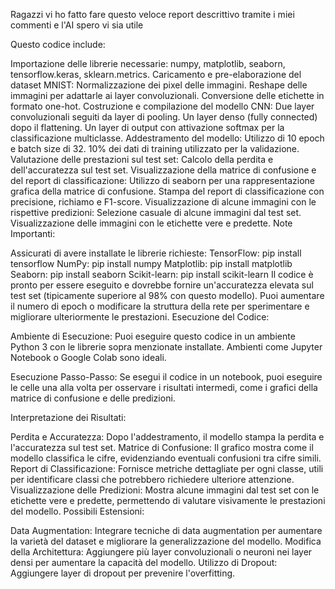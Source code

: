 Ragazzi vi ho fatto fare questo veloce report descrittivo tramite i miei commenti e l'AI spero vi sia utile 

Questo codice include:

Importazione delle librerie necessarie: numpy, matplotlib, seaborn, tensorflow.keras, sklearn.metrics.
Caricamento e pre-elaborazione del dataset MNIST:
Normalizzazione dei pixel delle immagini.
Reshape delle immagini per adattarle ai layer convoluzionali.
Conversione delle etichette in formato one-hot.
Costruzione e compilazione del modello CNN:
Due layer convoluzionali seguiti da layer di pooling.
Un layer denso (fully connected) dopo il flattening.
Un layer di output con attivazione softmax per la classificazione multiclasse.
Addestramento del modello:
Utilizzo di 10 epoch e batch size di 32.
10% dei dati di training utilizzato per la validazione.
Valutazione delle prestazioni sul test set:
Calcolo della perdita e dell'accuratezza sul test set.
Visualizzazione della matrice di confusione e del report di classificazione:
Utilizzo di seaborn per una rappresentazione grafica della matrice di confusione.
Stampa del report di classificazione con precisione, richiamo e F1-score.
Visualizzazione di alcune immagini con le rispettive predizioni:
Selezione casuale di alcune immagini dal test set.
Visualizzazione delle immagini con le etichette vere e predette.
Note Importanti:

Assicurati di avere installate le librerie richieste:
TensorFlow: pip install tensorflow
NumPy: pip install numpy
Matplotlib: pip install matplotlib
Seaborn: pip install seaborn
Scikit-learn: pip install scikit-learn
Il codice è pronto per essere eseguito e dovrebbe fornire un'accuratezza elevata sul test set (tipicamente superiore al 98% con questo modello).
Puoi aumentare il numero di epoch o modificare la struttura della rete per sperimentare e migliorare ulteriormente le prestazioni.
Esecuzione del Codice:

Ambiente di Esecuzione: Puoi eseguire questo codice in un ambiente Python 3 con le librerie sopra menzionate installate. Ambienti come Jupyter Notebook o Google Colab sono ideali.

Esecuzione Passo-Passo: Se esegui il codice in un notebook, puoi eseguire le celle una alla volta per osservare i risultati intermedi, come i grafici della matrice di confusione e delle predizioni.

Interpretazione dei Risultati:

Perdita e Accuratezza: Dopo l'addestramento, il modello stampa la perdita e l'accuratezza sul test set.
Matrice di Confusione: Il grafico mostra come il modello classifica le cifre, evidenziando eventuali confusioni tra cifre simili.
Report di Classificazione: Fornisce metriche dettagliate per ogni classe, utili per identificare classi che potrebbero richiedere ulteriore attenzione.
Visualizzazione delle Predizioni: Mostra alcune immagini dal test set con le etichette vere e predette, permettendo di valutare visivamente le prestazioni del modello.
Possibili Estensioni:

Data Augmentation: Integrare tecniche di data augmentation per aumentare la varietà del dataset e migliorare la generalizzazione del modello.
Modifica della Architettura: Aggiungere più layer convoluzionali o neuroni nei layer densi per aumentare la capacità del modello.
Utilizzo di Dropout: Aggiungere layer di dropout per prevenire l'overfitting.
